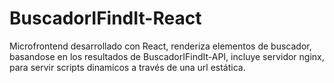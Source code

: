 # BuscadorIFindIt-React
Microfrontend desarrollado con React, renderiza elementos de buscador, basandose en los resultados de BuscadorIFindIt-API, incluye servidor nginx, para servir scripts dinamicos a través de una url estática.